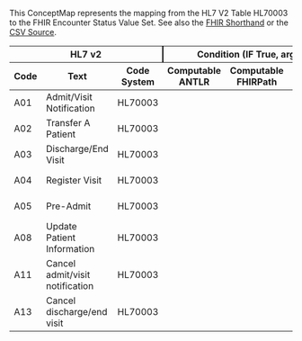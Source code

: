 
This ConceptMap represents the mapping from the HL7 V2 Table HL70003 to the FHIR Encounter Status Value Set. See also the <a href='https://github.com/HL7/v2-to-fhir/blob/master/tank/Table HL70003 to Encounter Status.fsh'>FHIR Shorthand</a> or the <a href='https://github.com/HL7/v2-to-fhir/blob/master/mappings/codesystems/HL7 Concept Map_ TriggerEvent[EncounterStatus] - Sheet1.csv'>CSV Source</a>.
<table class='grid'><thead>
<tr><th colspan='3' style='border-right: 2px solid black;'>HL7 v2</th><th colspan='3' style='border-right: 2px solid black;'>Condition (IF True, args)</th><th colspan='4'>HL7 FHIR</th><th rowspan='2'>Comments</th></tr>
<tr><th>Code</th><th>Text</th><th>Code System</th><th>Computable ANTLR</th><th>Computable FHIRPath</th><th>Narrative</th><th>Code</th><th>Proposed Extension</th><th>Display</th><th>Code System</th></tr></thead>
<tbody>
<tr><td>A01</td><td>Admit/Visit Notification</td><td style='border-right: 2px'>HL70003</td><td style='border-right: 2px'></td><td style='border-right: 2px'></td><td style='border-right: 2px'></td><td>in-progress</td><td style='border-right: 2px'></td><td>In Progress</td><td><a href='https://hl7.org/fhir/R4/codesystem-encounter-status.html'>http://hl7.org/fhir/encounter-status</a></td><td style='border-right: 2px'></td></tr>
<tr><td>A02</td><td>Transfer A Patient</td><td style='border-right: 2px'>HL70003</td><td style='border-right: 2px'></td><td style='border-right: 2px'></td><td style='border-right: 2px'></td><td>in-progress</td><td style='border-right: 2px'></td><td>In Progress</td><td><a href='https://hl7.org/fhir/R4/codesystem-encounter-status.html'>http://hl7.org/fhir/encounter-status</a></td><td style='border-right: 2px'></td></tr>
<tr><td>A03</td><td>Discharge/End Visit</td><td style='border-right: 2px'>HL70003</td><td style='border-right: 2px'></td><td style='border-right: 2px'></td><td style='border-right: 2px'></td><td>finished</td><td style='border-right: 2px'></td><td>Finished</td><td><a href='https://hl7.org/fhir/R4/codesystem-encounter-status.html'>http://hl7.org/fhir/encounter-status</a></td><td style='border-right: 2px'></td></tr>
<tr><td>A04</td><td>Register Visit</td><td style='border-right: 2px'>HL70003</td><td style='border-right: 2px'></td><td style='border-right: 2px'></td><td style='border-right: 2px'></td><td>planned</td><td style='border-right: 2px'></td><td>Planned</td><td><a href='https://hl7.org/fhir/R4/codesystem-encounter-status.html'>http://hl7.org/fhir/encounter-status</a></td><td style='border-right: 2px'></td></tr>
<tr><td>A05</td><td>Pre-Admit</td><td style='border-right: 2px'>HL70003</td><td style='border-right: 2px'></td><td style='border-right: 2px'></td><td style='border-right: 2px'></td><td>planned</td><td style='border-right: 2px'></td><td>Planned</td><td><a href='https://hl7.org/fhir/R4/codesystem-encounter-status.html'>http://hl7.org/fhir/encounter-status</a></td><td style='border-right: 2px'></td></tr>
<tr><td>A08</td><td>Update Patient Information</td><td style='border-right: 2px'>HL70003</td><td style='border-right: 2px'></td><td style='border-right: 2px'></td><td style='border-right: 2px'></td><td>unknown</td><td style='border-right: 2px'></td><td>Unknown</td><td><a href='https://hl7.org/fhir/R4/codesystem-encounter-status.html'>http://hl7.org/fhir/encounter-status</a></td><td style='border-right: 2px'></td></tr>
<tr><td>A11</td><td>Cancel admit/visit notification</td><td style='border-right: 2px'>HL70003</td><td style='border-right: 2px'></td><td style='border-right: 2px'></td><td style='border-right: 2px'></td><td>cancelled</td><td style='border-right: 2px'></td><td>Cancelled</td><td><a href='https://hl7.org/fhir/R4/codesystem-encounter-status.html'>http://hl7.org/fhir/encounter-status</a></td><td style='border-right: 2px'></td></tr>
<tr><td>A13</td><td>Cancel discharge/end visit</td><td style='border-right: 2px'>HL70003</td><td style='border-right: 2px'></td><td style='border-right: 2px'></td><td style='border-right: 2px'></td><td>in-progress</td><td style='border-right: 2px'></td><td>In Progress</td><td><a href='https://hl7.org/fhir/R4/codesystem-encounter-status.html'>http://hl7.org/fhir/encounter-status</a></td><td style='border-right: 2px'></td></tr>
</tbody></table>
